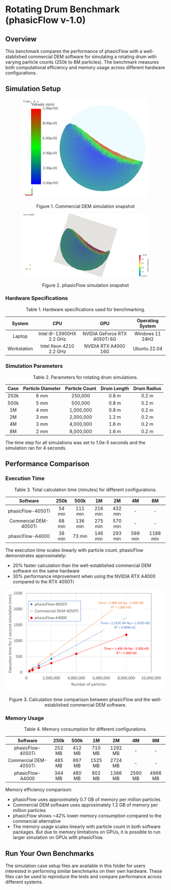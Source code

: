 # Rotating Drum Benchmark (phasicFlow v-1.0)

## Overview

This benchmark compares the performance of phasicFlow with a well-stablished commercial DEM software for simulating a rotating drum with varying particle counts (250k to 8M particles). The benchmark measures both computational efficiency and memory usage across different hardware configurations.


## Simulation Setup

<div align="center">
    <img src="./images/commerical DEM snapshot.png" style="width: 400px;" />
    <div align="center">  
        <p>Figure 1. Commercial DEM simulation snapshot</p>
    </div>
</div>

<div align="center">
    <img src="./images/phasicFlow snapshot.png" style="width: 400px;" />
    <div align="center">  
        <p>Figure 2. phasicFlow simulation snapshot</p>
    </div>
</div>

### Hardware Specifications

<div align="center">
    Table 1. Hardware specifications used for benchmarking.
</div>

|  System     |           CPU            |             GPU              | Operating System |
| :---------: | :----------------------: | :--------------------------: | :--------------: |
|   Laptop    | Intel i9-13900HX 2.2 GHz | NVIDIA GeForce RTX 4050Ti 6G | Windows 11 24H2  |
| Workstation | Intel Xeon 4210 2.2 GHz  |     NVIDIA RTX A4000 16G     |   Ubuntu 22.04   |

### Simulation Parameters

<div align="center">
    Table 2. Parameters for rotating drum simulations.
</div>

| Case     | Particle Diameter | Particle Count | Drum Length | Drum Radius |
| :-------: | :---------------: | :--------------: | :------------------: | :------------------: |
| 250k     | 6 mm              | 250,000        | 0.8 m       | 0.2 m       |
| 500k     | 5 mm              | 500,000        | 0.8 m       | 0.2 m       |
| 1M       | 4 mm              | 1,000,000      | 0.8 m       | 0.2 m       |
| 2M       | 3 mm              | 2,000,000      | 1.2 m       | 0.2 m       |
| 4M       | 3 mm              | 4,000,000      | 1.6 m       | 0.2 m       |
| 8M       | 2 mm              | 8,000,000      | 1.6 m       | 0.2 m       |

The time step for all simulations was set to 1.0e-5 seconds and the simulation ran for 4 seconds.

## Performance Comparison

### Execution Time

<div align="center">
    Table 3. Total calculation time (minutes) for different configurations.
</div>

|     Software      | 250k   | 500k   | 1M     | 2M     | 4M     | 8M      |
| :---------------: | :----: | :-----: | :-----: | :-----: | :-----: | :------: |
| phasicFlow-4050Ti | 54 min | 111 min | 216 min | 432 min | -       | -        |
| Commercial DEM-4050Ti | 68 min | 136 min | 275 min | 570 min | -       | -        |
| phasicFlow-A4000  | 38 min | 73 min  | 146 min | 293 min | 589 min | 1188 min |

The execution time scales linearly with particle count. phasicFlow demonstrates approximately:

- 20% faster calculation than the well-established commercial DEM software on the same hardware
- 30% performance improvement when using the NVIDIA RTX A4000 compared to the RTX 4050Ti

<div align="center">
    <img src="./images/performance1.png" style="width: 500px;" />
    <p>Figure 3. Calculation time comparison between phasicFlow and the well-established commercial DEM software.</p>
</div>

### Memory Usage

<div align="center">
    Table 4. Memory consumption for different configurations.
</div>

|     Software      | 250k   | 500k   | 1M      | 2M      | 4M      | 8M      |
| :---------------: | :-----: | :-----: | :-----: | :-----: | :-----: | :-----: |
| phasicFlow-4050Ti | 252 MB  | 412 MB  | 710 MB  | 1292 MB | -       | -       |
| Commercial DEM-4050Ti | 485 MB | 897 MB | 1525 MB | 2724 MB | -       | -       |
| phasicFlow-A4000  | 344 MB  | 480 MB  | 802 MB  | 1386 MB | 2590 MB | 4966 MB |

Memory efficiency comparison:

- phasicFlow uses approximately 0.7 GB of memory per million particles
- Commercial DEM software uses approximately 1.2 GB of memory per million particles
- phasicFlow shows ~42% lower memory consumption compared to the commercial alternative
- The memory usage scales linearly with particle count in both software packages. But due to memory limitations on GPUs, it is possible to run larger simulation on GPUs with phasicFlow.

## Run Your Own Benchmarks

The simulation case setup files are available in this folder for users interested in performing similar benchmarks on their own hardware. These files can be used to reproduce the tests and compare performance across different systems.
